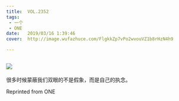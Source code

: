 ```yaml
---
title:	VOL.2352
tags:
 - 一个
 - ONE
date:	2019/03/16 1:39:46
cover:	http://image.wufazhuce.com/FlgkkZp7vPo2wvouVZ1b8rHzN4h9

---
```

![](http://image.wufazhuce.com/FlgkkZp7vPo2wvouVZ1b8rHzN4h9)
---

很多时候蒙蔽我们双眼的不是假象，而是自己的执念。
 
Reprinted from ONE

